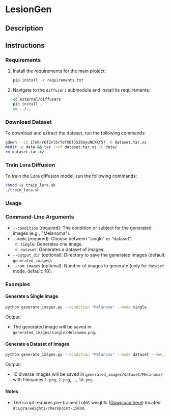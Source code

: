 # LesionGen

## Description


## Instructions

### Requirements

1. Install the requirements for the main project:

   ```bash
   pip install -r requirements.txt
   ```

2. Navigate to the `diffusers` submodule and install its requirements:

   ```bash
   cd external/diffusers
   pip install .
   cd ../..
   ```

### Download Dataset

To download and extract the dataset, run the following commands:

```bash
gdown --id 1TnR-r6TZvlbrTefXBTJSJbUyuNCXKf57 -O dataset.tar.xz
mkdir -p data && tar -xvf dataset.tar.xz -C data/
rm dataset.tar.xz
```

### Train Lora Diffusion

To train the Lora diffusion model, run the following commands:

```bash
chmod +x train_lora.sh
./train_lora.sh
```


### Usage

### Command-Line Arguments

- `--condition` (required): The condition or subject for the generated images (e.g., "Melanoma").
- `--mode` (required): Choose between "single" or "dataset".
  - `single`: Generates one image.
  - `dataset`: Generates a dataset of images.
- `--output_dir` (optional): Directory to save the generated images (default: `generated_images`).
- `--num_images` (optional): Number of images to generate (only for `dataset` mode, default: 10).

### Examples

#### Generate a Single Image

```bash
python generate_images.py --condition "Melanoma" --mode single
```

Output:

- The generated image will be saved in `generated_images/single/Melanoma.png`.

#### Generate a Dataset of Images

```bash
python generate_images.py --condition "Melanoma" --mode dataset --num_images 10
```

Output:

- 10 diverse images will be saved in `generated_images/dataset/Melanoma/` with filenames `1.png`, `2.png`, ..., `10.png`.


#### Notes

- The script requires pre-trained LoRA weights ([Download here](https://drive.google.com/file/d/1Q4Re52SvdMs0Xe2ddOqJQDgssHylWJrz/view?usp=drive_link)) located at `Lora/weights/checkpoint-15000`.